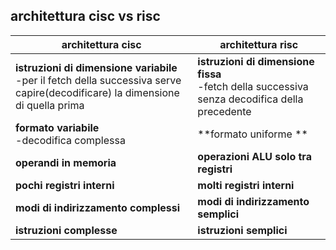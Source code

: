 ## architettura cisc vs risc


| architettura cisc                                                                                                                 | architettura risc                                                                               |
| --------------------------------------------------------------------------------------------------------------------------------- | ----------------------------------------------------------------------------------------------- |
| **istruzioni di dimensione variabile**<br>-per il fetch della successiva serve capire(decodificare) la dimensione di quella prima | **istruzioni di dimensione fissa**<br>-fetch della successiva senza decodifica della precedente |
| **formato variabile**<br>-decodifica complessa                                                                                    | **formato uniforme **<br>                                                                       |
| **operandi in memoria**                                                                                                           | **operazioni ALU solo tra registri**                                                            |
| **pochi registri interni**                                                                                                        | **molti registri interni**                                                                      |
| **modi di indirizzamento complessi**                                                                                              | **modi di indirizzamento semplici**                                                             |
| **istruzioni complesse**                                                                                                          | **istruzioni semplici**                                                                         |
